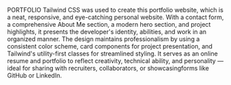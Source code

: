 PORTFOLIO
Tailwind CSS was used to create this portfolio website, which is a neat, responsive, and eye-catching personal website. With a contact form, a comprehensive About Me section, a modern hero section, and project highlights, it presents the developer's identity, abilities, and work in an organized manner. The design maintains professionalism by using a consistent color scheme, card components for project presentation, and Tailwind's utility-first classes for streamlined styling. It serves as an online resume and portfolio to reflect creativity, technical ability, and personality — ideal for sharing with recruiters, collaborators, or showcasingforms like GitHub or LinkedIn.
